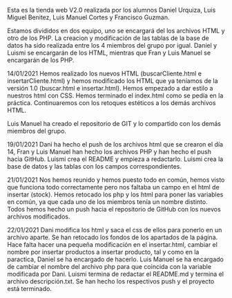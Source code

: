 Esta es la tienda web V2.0 realizada por los alumnos Daniel Urquiza, Luis Miguel Benitez, Luis Manuel Cortes y Francisco Guzman.

Estamos divididos en dos equipo, uno se encargará del los archivos HTML y otro de los PHP. La creacion y modificación de las tablas de la base de datos ha sido realizada entre
los 4 miembros del grupo por igual. Daniel y Luismi se encargarán de los HTML, mientras que Fran y Luis Manuel se encargarán de los PHP.

14/01/2021
Hemos realizado los nuevos HTML (buscarCliente.html e insertarCliente.html) y hemos modificado los HTML que ya teníamos de la versión 1.0 (buscar.html e insertar.html).
Hemos empezado a dar estilo a nuestros html con CSS. Hemos terminado el index.html como se pedía en la práctica. Continuaremos con los retoques estéticos a los demás archivos
HTML.

Luis Manuel ha creado el repositorio de GIT y lo compartido con los demás miembros del grupo. 

19/01/2021
Dani ha hecho el push de los archivos html que se crearon el día 14, Fran y Luis Manuel han hecho los archivos PHP y han hecho el push hacia GitHub. Luismi crea el 
README y empieza a redactarlo. Luismi crea la base de datos y las tablas con los campos correspondientes.

21/01/2021
Nos hemos reunido y hemos puesto todo en común, hemos visto que funciona todo correctamente pero nos faltaba un campo en el html de insertar (stock). Hemos retocado los php
y los html para poner las variables en común, ya que cada uno de los miembros tenía un nombre distinto. Todos hemos hecho un push hacia el repositorio de GitHub con los nuevos
archivos modificados.

22/01/2021
Dani modifica los html y saca el css de ellos para ponerlo en un archivo aparte. Se han retocado los fondos de los apartados de la página. Hace falta hacer una pequeña
modificación en el insertar.html, cambiar el nombre por insertar productos a insertar producto, tal y como en la paractica, Daniel se ha encargado de hacerlo. Luis Manuel se ha 
encargado de cambiar el nombre del archivo php para que coincida con la variable modificada por Dani. Luismi termina de redactar el README.md y termina el archivo descripción.txt.
Se han hecho los respectivos push y el proyecto está terminado.